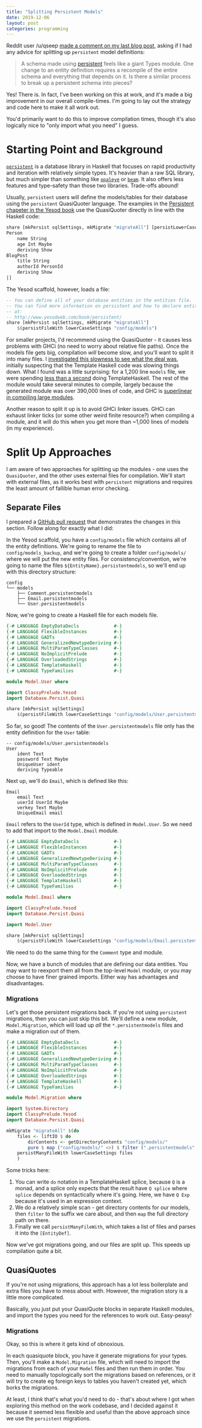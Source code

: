 ```yaml
---
title: "Splitting Persistent Models"
date: 2019-12-06
layout: post
categories: programming
---
```


Reddit user /u/qseep [made a comment on my last blog post](https://www.reddit.com/r/haskell/comments/e2l1yj/keeping_compilation_fast/f91hcwm/?context=3), asking if I had any advice for splitting up `persistent` model definitions:

> A schema made using [persistent](https://hackage.haskell.org/package/persistent) feels like a giant Types module. One change to an entity definition requires a recompile of the entire schema and everything that depends on it. Is there a similar process to break up a persistent schema into pieces?

Yes! There is.
In fact, I've been working on this at work, and it's made a big improvement in our overall compile-times.
I'm going to lay out the strategy and code here to make it all work out.

You'd primarily want to do this to improve compilation times, though it's also logically nice to "only import what you need" I guess.

# Starting Point and Background

[`persistent`](https://hackage.haskell.org/package/persistent) is a database library in Haskell that focuses on rapid productivity and iteration with relatively simple types.
It's heavier than a raw SQL library, but much simpler than something like [`opaleye`](https://hackage.haskell.org/package/opaleye) or [`beam`](https://hackage.haskell.org/package/beam).
It also offers less features and type-safety than those two libraries.
Trade-offs abound!

Usually, `persistent` users will define the models/tables for their database using the `persistent` QuasiQuoter language.
The examples in the [Persistent chapeter in the Yesod book](https://www.yesodweb.com/book/persistent) use the QuasiQuoter directly in line with the Haskell code:

```haskell
share [mkPersist sqlSettings, mkMigrate "migrateAll"] [persistLowerCase|
Person
    name String
    age Int Maybe
    deriving Show
BlogPost
    title String
    authorId PersonId
    deriving Show
|]
```

The Yesod scaffold, however, loads a file:

```haskell
-- You can define all of your database entities in the entities file.
-- You can find more information on persistent and how to declare entities
-- at:
-- http://www.yesodweb.com/book/persistent/
share [mkPersist sqlSettings, mkMigrate "migrateAll"]
    $(persistFileWith lowerCaseSettings "config/models")
```

For smaller projects, I'd recommend using the QuasiQuoter - it causes less problems with GHCi (no need to worry about relative file paths).
Once the models file gets big, compilation *will* become slow, and you'll want to split it into many files.
I [investigated this slowness to see what the deal was](https://twitter.com/mattoflambda/status/1158853267499057152), initially suspecting that the Template Haskell code was slowing things down.
What I found was a little surprising: for a 1,200 line `models` file, we were spending [less than a second](https://twitter.com/mattoflambda/status/1158853269432651779) doing TemplateHaskell.
The rest of the module would take several minutes to compile, largely because the generated module was over 390,000 lines of code, and GHC is [superlinear in compiling large modules](https://www.parsonsmatt.org/2019/11/27/keeping_compilation_fast.html).

Another reason to split it up is to avoid GHCi linker issues.
GHCi can exhaust linker ticks (or some other weird finite resource?) when compiling a module, and it will do this when you get more than ~1,000 lines of models (in my experience).

# Split Up Approaches

I am aware of two approaches for splitting up the modules - one uses the `QuasiQuoter`, and the other uses external files for compilation.
We'll start with external files, as it works best with `persistent` migrations and requires the least amount of fallible human error checking.

## Separate Files

I prepared a [GitHub pull request](https://github.com/parsonsmatt/split-persistent/pull/1/files) that demonstrates the changes in this section.
Follow along for exactly what I did:

In the Yesod scaffold, you have a `config/models` file which contains all of the entity definitions.
We're going to rename the file to `config/models_backup`, and we're going to create a folder `config/models/` where we will put the new entity files.
For consistency/convention, we're going to name the files `${EntityName}.persistentmodels`, so we'll end up with this directory structure:

```
config
└── models
    ├── Comment.persistentmodels
    ├── Email.persistentmodels
    └── User.persistentmodels
```

Now, we're going to create a Haskell file for each models file.

```haskell
{-# LANGUAGE EmptyDataDecls             #-}
{-# LANGUAGE FlexibleInstances          #-}
{-# LANGUAGE GADTs                      #-}
{-# LANGUAGE GeneralizedNewtypeDeriving #-}
{-# LANGUAGE MultiParamTypeClasses      #-}
{-# LANGUAGE NoImplicitPrelude          #-}
{-# LANGUAGE OverloadedStrings          #-}
{-# LANGUAGE TemplateHaskell            #-}
{-# LANGUAGE TypeFamilies               #-}

module Model.User where

import ClassyPrelude.Yesod
import Database.Persist.Quasi

share [mkPersist sqlSettings]
    $(persistFileWith lowerCaseSettings "config/models/User.persistentmodels")
```

So far, so good!
The contents of the `User.persistentmodels` file only has the entity definition for the `User` table:

```
-- config/models/User.persistentmodels
User
    ident Text
    password Text Maybe
    UniqueUser ident
    deriving Typeable
```

Next up, we'll do `Email`, which is defined like this:

```
Email
    email Text
    userId UserId Maybe
    verkey Text Maybe
    UniqueEmail email
```

`Email` refers to the `UserId` type, which is defined in `Model.User`.
So we need to add that import to the `Model.Email` module.

```haskell
{-# LANGUAGE EmptyDataDecls             #-}
{-# LANGUAGE FlexibleInstances          #-}
{-# LANGUAGE GADTs                      #-}
{-# LANGUAGE GeneralizedNewtypeDeriving #-}
{-# LANGUAGE MultiParamTypeClasses      #-}
{-# LANGUAGE NoImplicitPrelude          #-}
{-# LANGUAGE OverloadedStrings          #-}
{-# LANGUAGE TemplateHaskell            #-}
{-# LANGUAGE TypeFamilies               #-}

module Model.Email where

import ClassyPrelude.Yesod
import Database.Persist.Quasi

import Model.User

share [mkPersist sqlSettings]
    $(persistFileWith lowerCaseSettings "config/models/Email.persistentmodels")
```

We need to do the same thing for the `Comment` type and module.

Now, we have a bunch of modules that are defining our data entities.
You may want to reexport them all from the top-level `Model` module, or you may choose to have finer grained imports.
Either way has advantages and disadvantages.

### Migrations

Let's get those persistent migrations back.
If you're not using `persistent` migrations, then you can just skip this bit.
We'll define a new module, `Model.Migration`, which will load up *all* the `*.persistentmodels` files and make a migration out of them.

```haskell
{-# LANGUAGE EmptyDataDecls             #-}
{-# LANGUAGE FlexibleInstances          #-}
{-# LANGUAGE GADTs                      #-}
{-# LANGUAGE GeneralizedNewtypeDeriving #-}
{-# LANGUAGE MultiParamTypeClasses      #-}
{-# LANGUAGE NoImplicitPrelude          #-}
{-# LANGUAGE OverloadedStrings          #-}
{-# LANGUAGE TemplateHaskell            #-}
{-# LANGUAGE TypeFamilies               #-}

module Model.Migration where

import System.Directory
import ClassyPrelude.Yesod
import Database.Persist.Quasi

mkMigrate "migrateAll" $(do
    files <- liftIO $ do
        dirContents <- getDirectoryContents "config/models/"
        pure $ map ("config/models/" <>) $ filter (".persistentmodels" `isSuffixOf`) dirContents
    persistManyFileWith lowerCaseSettings files
    )
```

Some tricks here:

1. You can write `do` notation in a TemplateHaskell splice, because `Q` is a monad, and a splice only expects that the result have `Q splice` where `splice` depends on syntactically where it's going. Here, we have `Q Exp` because it's used in an expression context.
2. We do a relatively simple scan - get directory contents for our models, then `filter` to the suffix we care about, and then `map` the full directory path on there.
3. Finally we call `persistManyFileWith`, which takes a list of files and parses it into the `[EntityDef]`.

Now we've got migrations going, and our files are split up.
This speeds up compilation quite a bit.

## QuasiQuotes

If you're not using migrations, this approach has a lot less boilerplate and extra files you have to mess about with.
However, the migration story is a little more complicated.

Basically, you just put your QuasiQuote blocks in separate Haskell modules, and import the types you need for the references to work out.
Easy-peasy!

### Migrations

Okay, so this is where it gets kind of obnoxious.

In each quasiquote block, you have it generate migrations for your types.
Then, you'll make a `Model.Migration` file, which will need to import the migrations from each of your `Model` files and then run them in order.
You need to manually topologically sort the migrations based on references, or it will try to create eg foreign keys to tables you haven't created yet, which borks the migrations.

At least, I *think* that's what you'd need to do - that's about where I got when exploring this method on the work codebase, and I decided against it because it seemed less flexible and useful than the above approach since we use the `persistent` migrations.
